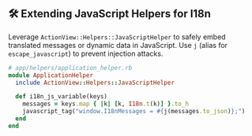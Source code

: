 ## 🛠️ Extending JavaScript Helpers for I18n

Leverage `ActionView::Helpers::JavaScriptHelper` to safely embed translated messages or dynamic data in JavaScript. Use `j` (alias for `escape_javascript`) to prevent injection attacks.

```ruby
# app/helpers/application_helper.rb
module ApplicationHelper
  include ActionView::Helpers::JavaScriptHelper

  def i18n_js_variable(keys)
    messages = keys.map { |k| [k, I18n.t(k)] }.to_h
    javascript_tag("window.I18nMessages = #{j(messages.to_json)};")
  end
end
```
